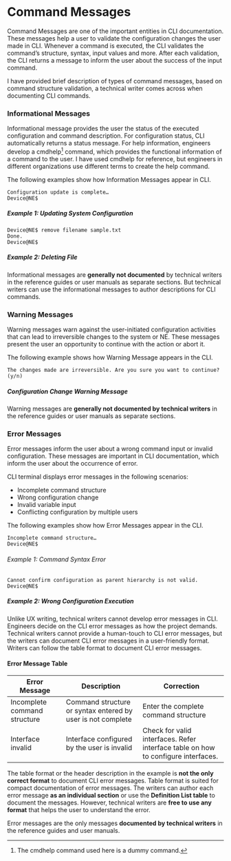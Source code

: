 # Command Messages

Command Messages are one of the important entities in CLI documentation. These messages help a user to validate the configuration changes the user made in CLI. Whenever a command is executed, the CLI validates the command’s structure, syntax, input values and more. After each validation, the CLI returns a message to inform the user about the success of the input command.

I have provided brief description of types of command messages, based on command structure validation, a technical writer comes across when documenting CLI commands.

### Informational Messages

Informational message provides the user the status of the executed configuration and command description. For configuration status, CLI automatically returns a status message. For help information, engineers develop a cmdhelp[^1] command, which provides the functional information of a command to the user. I have used cmdhelp for reference, but engineers in different organizations use different terms to create the help command.
[^1]: The cmdhelp command used here is a dummy command.

The following examples show how Information Messages appear in CLI.

``` code
Configuration update is complete…
Device@NE$
```
##### Example 1: Updating System Configuration

```
Device@NE$ remove filename sample.txt
Done.
Device@NE$
```
##### Example 2: Deleting File

Informational messages are **generally not documented** by technical writers in the reference guides or user manuals as separate sections. But technical writers can use the informational messages to author descriptions for CLI commands.

### Warning Messages

Warning messages warn against the user-initiated configuration activities that can lead to irreversible changes to the system or NE. These messages present the user an opportunity to continue with the action or abort it.

The following example shows how Warning Message appears in the CLI.

```
The changes made are irreversible. Are you sure you want to continue? (y/n)
```
##### Configuration Change Warning Message

Warning messages are **generally not documented by technical writers** in the reference guides or user manuals as separate sections.

### Error Messages

Error messages inform the user about a wrong command input or invalid configuration. These messages are important in CLI documentation, which inform the user about the occurrence of error.

CLI terminal displays error messages in the following scenarios:

- Incomplete command structure
- Wrong configuration change
- Invalid variable input
- Conflicting configuration by multiple users

The following examples show how Error Messages appear in the CLI.

```
Incomplete command structure…
Device@NE$
```

###### Example 1: Command Syntax Error

```
Cannot confirm configuration as parent hierarchy is not valid.
Device@NE$
```

##### Example 2: Wrong Configuration Execution

Unlike UX writing, technical writers cannot develop error messages in CLI. Engineers decide on the CLI error messages as how the project demands. Technical writers cannot provide a human-touch to CLI error messages, but the writers can document CLI error messages in a user-friendly format. Writers can follow the table format to document CLI error messages.

#### Error Message Table

|Error Message |Description |Correction |
|--------------|------------|-----------|
|Incomplete command structure|Command structure or syntax entered by user is not complete|Enter the complete command structure|
|Interface invalid|Interface configured by the user is invalid	|Check for valid interfaces. Refer interface table on how to configure interfaces.|

The table format or the header description in the example is **not the only correct format** to document CLI error messages. Table format is suited for compact documentation of error messages. The writers can author each error message **as an individual section** or use the **Definition List table** to document the messages. However, technical writers are **free to use any format** that helps the user to understand the error.

Error messages are the only messages **documented by technical writers** in the reference guides and user manuals.
